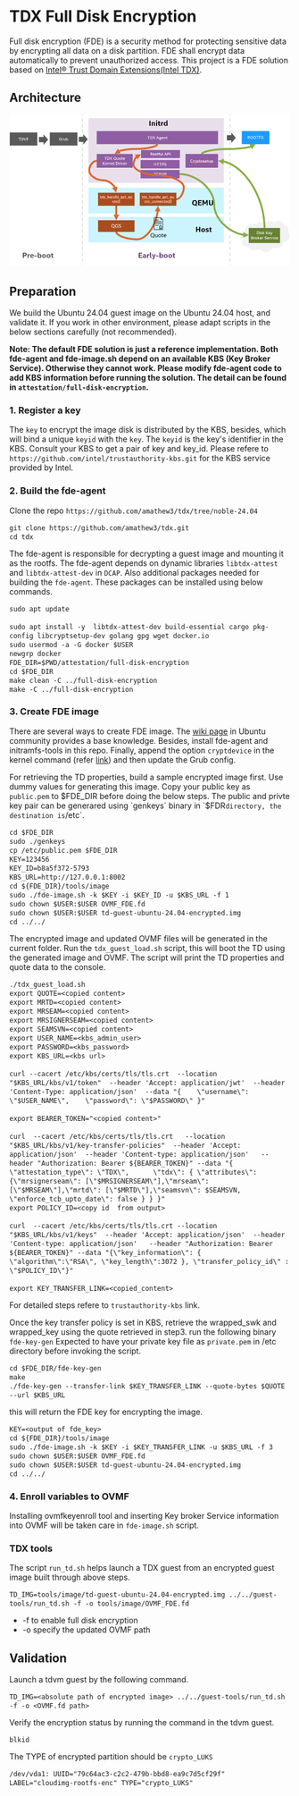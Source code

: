 # TDX Full Disk Encryption

Full disk encryption (FDE) is a security method for protecting sensitive
data by encrypting all data on a disk partition. FDE shall encrypt data
automatically to prevent unauthorized access.
This project is a FDE solution based on [Intel&reg; Trust Domain 
Extensions(Intel TDX)](https://www.intel.com/content/www/us/en/developer/articles/technical/intel-trust-domain-extensions.html).

## Architecture

![](docs/fde-arch.png)
  
## Preparation

We build the Ubuntu 24.04 guest image on the Ubuntu 24.04 host, and validate it. If you work in other environment, please adapt scripts in the below sections carefully (not recommended).

**Note: The default FDE solution is just a reference implementation. Both fde-agent and fde-image.sh depend on an available KBS (Key Broker Service). Otherwise they cannot work. Please modify fde-agent code to add KBS information before running the solution. The detail can be found in `attestation/full-disk-encryption`.**

### 1. Register a key 

The `key` to encrypt the image disk is distributed by the KBS, besides, which will bind a unique `keyid` with the `key`. The `keyid` is the key's identifier in the KBS. Consult your KBS to get a pair of key and key_id. Please refere to `https://github.com/intel/trustauthority-kbs.git` for the KBS service provided by Intel.

### 2. Build the fde-agent
Clone the repo `https://github.com/amathew3/tdx/tree/noble-24.04`

```
git clone https://github.com/amathew3/tdx.git
cd tdx
```

The fde-agent is responsible for decrypting a guest image and mounting it as the rootfs. The fde-agent depends on dynamic libraries `libtdx-attest` and `libtdx-attest-dev` in `DCAP`. Also additional packages needed for building the `fde-agent`. These packages can be installed using below commands.

```
sudo apt update

sudo apt install -y  libtdx-attest-dev build-essential cargo pkg-config libcryptsetup-dev golang gpg wget docker.io
sudo usermod -a -G docker $USER
newgrp docker
FDE_DIR=$PWD/attestation/full-disk-encryption
cd $FDE_DIR
make clean -C ../full-disk-encryption
make -C ../full-disk-encryption
```

### 3. Create FDE image

There are several ways to create FDE image. The [wiki page](https://help.ubuntu.com/community/Full_Disk_Encryption_Howto_2019) in Ubuntu community provides a base knowledge. Besides, install fde-agent and initramfs-tools in this repo. Finally, append the option `cryptdevice` in the kernel command (refer [link](https://wiki.archlinux.org/title/dm-crypt/System_configuration)) and then update the Grub config.

For retrieving the TD properties, build a sample encrypted image first. Use dummy values for generating this image.
Copy your public key as `public.pem` to $FDE_DIR before doing the below steps. The public and privte key pair can be generared using `genkeys` binary in
`$FDR` directory, the destination is `/etc`.
```
cd $FDE_DIR
sudo ./genkeys
cp /etc/public.pem $FDE_DIR
KEY=123456
KEY_ID=b8a5f372-5793
KBS_URL=http://127.0.0.1:8002
cd ${FDE_DIR}/tools/image
sudo ./fde-image.sh -k $KEY -i $KEY_ID -u $KBS_URL -f 1
sudo chown $USER:$USER OVMF_FDE.fd
sudo chown $USER:$USER td-guest-ubuntu-24.04-encrypted.img
cd ../../
```

The encrypted image and updated OVMF files will be generated in the current folder.
Run the `tdx_guest_load.sh` script, this will boot the TD using the generated image and OVMF.
The script will print the TD properties and quote data to the console.

```
./tdx_guest_load.sh
export QUOTE=<copied content>
export MRTD=<copied content>
export MRSEAM=<copied content>
export MRSIGNERSEAM=<copied content>
export SEAMSVN=<copied content>
export USER_NAME=<kbs_admin_user>
export PASSWORD=<kbs_password>
export KBS_URL=<kbs url>

curl --cacert /etc/kbs/certs/tls/tls.crt  --location "$KBS_URL/kbs/v1/token"  --header 'Accept: application/jwt'  --header 'Content-Type: application/json'  --data "{    \"username\": \"$USER_NAME\",    \"password\": \"$PASSWORD\" }"

export BEARER_TOKEN="<copied content>"

curl  --cacert /etc/kbs/certs/tls/tls.crt   --location "$KBS_URL/kbs/v1/key-transfer-policies"  --header 'Accept: application/json'  --header 'Content-type: application/json'   --header "Authorization: Bearer ${BEARER_TOKEN}" --data "{    \"attestation_type\": \"TDX\",      \"tdx\": { \"attributes\": {\"mrsignerseam\": [\"$MRSIGNERSEAM\"],\"mrseam\": [\"$MRSEAM\"],\"mrtd\": [\"$MRTD\"],\"seamsvn\": $SEAMSVN, \"enforce_tcb_upto_date\": false } } }"
export POLICY_ID=<copy id  from output>

curl  --cacert /etc/kbs/certs/tls/tls.crt --location "$KBS_URL/kbs/v1/keys"  --header 'Accept: application/json'  --header 'Content-type: application/json'   --header "Authorization: Bearer ${BEARER_TOKEN}" --data "{\"key_information\": { \"algorithm\":\"RSA\", \"key_length\":3072 }, \"transfer_policy_id\" : \"$POLICY_ID\"}"

export KEY_TRANSFER_LINK=<copied_content>

```

For detailed steps refere to `trustauthority-kbs` link.

Once the key transfer policy is set in KBS, retrieve the wrapped_swk and wrapped_key using the quote retrieved in step3.
run the following binary `fde-key-gen`
Expected to have your private key file as `private.pem` in /etc directory before invoking the script.
```
cd $FDE_DIR/fde-key-gen
make
./fde-key-gen --transfer-link $KEY_TRANSFER_LINK --quote-bytes $QUOTE --url $KBS_URL
```

this will return the FDE key for encrypting the image.
```
KEY=<output of fde_key>
cd ${FDE_DIR}/tools/image
sudo ./fde-image.sh -k $KEY -i $KEY_TRANSFER_LINK -u $KBS_URL -f 3
sudo chown $USER:$USER OVMF_FDE.fd
sudo chown $USER:$USER td-guest-ubuntu-24.04-encrypted.img
cd ../../
```


### 4. Enroll variables to OVMF

Installing ovmfkeyenroll tool and inserting Key broker Service information into OVMF will be taken care in `fde-image.sh` script.

### TDX tools 

The script `run_td.sh` helps launch a TDX guest from an encrypted guest image built through above steps. 
```
TD_IMG=tools/image/td-guest-ubuntu-24.04-encrypted.img ../../guest-tools/run_td.sh -f -o tools/image/OVMF_FDE.fd
```
+ -f to enable full disk encryption
+ -o specify the updated OVMF path

## Validation

Launch a tdvm guest by the following command. 

```
TD_IMG=<absolute path of encrypted image> ../../guest-tools/run_td.sh -f -o <OVMF.fd path>

```

Verify the encryption status by running the command in the tdvm guest.

```
blkid
```

The TYPE of encrypted partition should be `crypto_LUKS`

```
/dev/vda1: UUID="79c64ac3-c2c2-479b-bbd8-ea9c7d5cf29f" LABEL="cloudimg-rootfs-enc" TYPE="crypto_LUKS"
```
